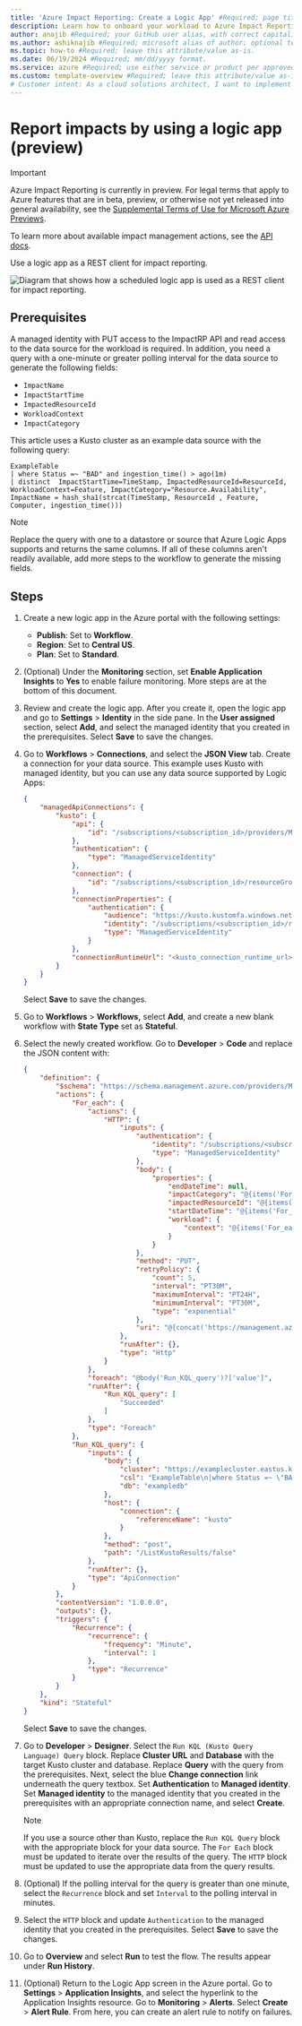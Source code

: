 ```yaml
---
title: 'Azure Impact Reporting: Create a Logic App' #Required; page title is displayed in search results. Include the brand.
description: Learn how to onboard your workload to Azure Impact Reporting by using a Logic App. #Required; article description that is displayed in search results. 
author: anajib #Required; your GitHub user alias, with correct capitalization.
ms.author: ashiknajib #Required; microsoft alias of author; optional team alias.
ms.topic: how-to #Required; leave this attribute/value as-is.
ms.date: 06/19/2024 #Required; mm/dd/yyyy format.
ms.service: azure #Required; use either service or product per approved list. 
ms.custom: template-overview #Required; leave this attribute/value as-is.
# Customer intent: As a cloud solutions architect, I want to implement a Logic App for Azure Impact Reporting so that I can automate the collection and reporting of workload impacts efficiently and ensure proactive management of my resources.
---
```


# Report impacts by using a logic app (preview)

> [!IMPORTANT]
> Azure Impact Reporting is currently in preview. For legal terms that apply to Azure features that are in beta, preview, or otherwise not yet released into general availability, see the [Supplemental Terms of Use for Microsoft Azure Previews](https://azure.microsoft.com/support/legal/preview-supplemental-terms/).

To learn more about available impact management actions, see the [API docs](https://aka.ms/ImpactRP/APIDocs).

Use a logic app as a REST client for impact reporting.

![Diagram that shows how a scheduled logic app is used as a REST client for impact reporting.](images/logic-app-diagram.png)

## Prerequisites

A managed identity with PUT access to the ImpactRP API and read access to the data source for the workload is required. In addition, you need a query with a one-minute or greater polling interval for the data source to generate the following fields:

- `ImpactName`
- `ImpactStartTime`
- `ImpactedResourceId`
- `WorkloadContext`
- `ImpactCategory`

This article uses a Kusto cluster as an example data source with the following query:

```kusto
ExampleTable
| where Status =~ "BAD" and ingestion_time() > ago(1m)
| distinct  ImpactStartTime=TimeStamp, ImpactedResourceId=ResourceId, WorkloadContext=Feature, ImpactCategory="Resource.Availability", ImpactName = hash_sha1(strcat(TimeStamp, ResourceId , Feature, Computer, ingestion_time()))
```

> [!NOTE]
> Replace the query with one to a datastore or source that Azure Logic Apps supports and returns the same columns. If all of these columns aren't readily available, add more steps to the workflow to generate the missing fields.

## Steps

1. Create a new logic app in the Azure portal with the following settings:

    - **Publish**: Set to **Workflow**.
    - **Region**: Set to **Central US**.
    - **Plan**: Set to **Standard**.

1. (Optional) Under the **Monitoring** section, set **Enable Application Insights** to **Yes** to enable failure monitoring. More steps are at the bottom of this document.

1. Review and create the logic app. After you create it, open the logic app and go to **Settings** > **Identity** in the side pane. In the **User assigned** section, select **Add**, and select the managed identity that you created in the prerequisites. Select **Save** to save the changes.

1. Go to **Workflows** > **Connections**, and select the **JSON View** tab. Create a connection for your data source. This example uses Kusto with managed identity, but you can use any data source supported by Logic Apps:

    ```json
    {
        "managedApiConnections": {
            "kusto": {
                "api": {
                    "id": "/subscriptions/<subscription_id>/providers/Microsoft.Web/locations/<region>/managedApis/kusto"
                },
                "authentication": {
                    "type": "ManagedServiceIdentity"
                },
                "connection": {
                    "id": "/subscriptions/<subscription_id>/resourceGroups/<rg_name/providers/Microsoft.Web/connections/<connection_name>"
                },
                "connectionProperties": {
                    "authentication": {
                        "audience": "https://kusto.kustomfa.windows.net",
                        "identity": "/subscriptions/<subscription_id>/resourcegroups/<rg_name>/providers/Microsoft.ManagedIdentity/userAssignedIdentities/<managed_identity_name>",
                        "type": "ManagedServiceIdentity"
                    }
                },
                "connectionRuntimeUrl": "<kusto_connection_runtime_url>"
            }
        }
    }
    ```

    Select **Save** to save the changes.

1. Go to **Workflows** > **Workflows,** select **Add**, and create a new blank workflow with **State Type** set as **Stateful**.

1. Select the newly created workflow. Go to **Developer** > **Code** and replace the JSON content with:

    ```json
    {
        "definition": {
            "$schema": "https://schema.management.azure.com/providers/Microsoft.Logic/schemas/2016-06-01/workflowdefinition.json#",
            "actions": {
                "For_each": {
                    "actions": {
                        "HTTP": {
                            "inputs": {
                                "authentication": {
                                    "identity": "/subscriptions/<subscription_id>/resourcegroups/<rg_name>/providers/Microsoft.ManagedIdentity/userAssignedIdentities/<managed_identity_name>",,
                                    "type": "ManagedServiceIdentity"
                                },
                                "body": {
                                    "properties": {
                                        "endDateTime": null,
                                        "impactCategory": "@{items('For_each')?['ImpactCategory']}",
                                        "impactedResourceId": "@{items('For_each')?['ImpactedResourceId']}",
                                        "startDateTime": "@{items('For_each')?['ImpactStartTime']}",
                                        "workload": {
                                            "context": "@{items('For_each')?['WorkloadContext']}"
                                        }
                                    }
                                },
                                "method": "PUT",
                                "retryPolicy": {
                                    "count": 5,
                                    "interval": "PT30M",
                                    "maximumInterval": "PT24H",
                                    "minimumInterval": "PT30M",
                                    "type": "exponential"
                                },
                                "uri": "@{concat('https://management.azure.com/subscriptions/', split(item().ImpactedResourceId, '/')[2], '/providers/Microsoft.Impact/workloadImpacts/', item().ImpactName, '?api-version=2022-11-01-preview')}"
                            },
                            "runAfter": {},
                            "type": "Http"
                        }
                    },
                    "foreach": "@body('Run_KQL_query')?['value']",
                    "runAfter": {
                        "Run_KQL_query": [
                            "Succeeded"
                        ]
                    },
                    "type": "Foreach"
                },
                "Run_KQL_query": {
                    "inputs": {
                        "body": {
                            "cluster": "https://examplecluster.eastus.kusto.windows.net/",
                            "csl": "ExampleTable\n|where Status =~ \"BAD\" and ingestion_time()>ago(1m)\n|distinct  ImpactStartTime=TimeStamp, ImpactedResourceId=ResourceId, WorkloadContext=Feature, ImpactCategory=\"Resource.Availability\", ImpactName = hash_sha1(strcat(TimeStamp, ResourceId , Feature, Computer, ingestion_time()))",
                            "db": "exampledb"
                        },
                        "host": {
                            "connection": {
                                "referenceName": "kusto"
                            }
                        },
                        "method": "post",
                        "path": "/ListKustoResults/false"
                    },
                    "runAfter": {},
                    "type": "ApiConnection"
                }
            },
            "contentVersion": "1.0.0.0",
            "outputs": {},
            "triggers": {
                "Recurrence": {
                    "recurrence": {
                        "frequency": "Minute",
                        "interval": 1
                    },
                    "type": "Recurrence"
                }
            }
        },
        "kind": "Stateful"
    }
    ```

    Select **Save** to save the changes.

1. Go to **Developer** > **Designer**. Select the `Run KQL (Kusto Query Language) Query` block. Replace **Cluster URL** and **Database** with the target Kusto cluster and database. Replace **Query** with the query from the prerequisites. Next, select the blue **Change connection** link underneath the query textbox. Set **Authentication** to **Managed identity**. Set **Managed identity** to the managed identity that you created in the prerequisites with an appropriate connection name, and select **Create**.

    > [!NOTE]
    > If you use a source other than Kusto, replace the `Run KQL Query` block with the appropriate block for your data source. The `For Each` block must be updated to iterate over the results of the query. The `HTTP` block must be updated to use the appropriate data from the query results.

1. (Optional) If the polling interval for the query is greater than one minute, select the `Recurrence` block and set `Interval` to the polling interval in minutes.

1. Select the `HTTP` block and update `Authentication` to the managed identity that you created in the prerequisites. Select **Save** to save the changes.

1. Go to **Overview** and select **Run** to test the flow. The results appear under **Run History**.

1. (Optional) Return to the Logic App screen in the Azure portal. Go to **Settings** > **Application Insights**, and select the hyperlink to the Application Insights resource. Go to **Monitoring** > **Alerts**. Select **Create** > **Alert Rule**. From here, you can create an alert rule to notify on failures.
